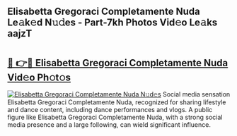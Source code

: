 ## Elisabetta Gregoraci Completamente Nuda Le𝚊k𝚎d N𝚞𝚍es - Part-7kh Photos Vid𝚎o Le𝚊ks aajzT

# <h2><a href="http://fbdbf7l.evod.top/?m=Elisabetta+Gregoraci+Completamente+Nuda">🔗 👉🔴 Elisabetta Gregoraci Completamente Nuda Vid𝚎o Ph𝚘t𝚘s</a></h2>

[![Elisabetta Gregoraci Completamente Nuda N𝚞d𝚎s](https://i.imgur.com/8V9OHl7.gif)](http://fbdbf7l.evod.top/?m=Elisabetta+Gregoraci+Completamente+Nuda)
Social media sensation Elisabetta Gregoraci Completamente Nuda, recognized for sharing lifestyle and dance content, including dance performances and vlogs. A public figure like Elisabetta Gregoraci Completamente Nuda, with a strong social media presence and a large following, can wield significant influence. 

